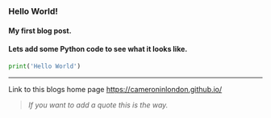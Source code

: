 ### Hello World!

#### My first blog post.

#### Lets add some Python code to see what it looks like.

```python
print('Hello World')
```

---

Link to this blogs home page https://cameroninlondon.github.io/

> *If you want to add a quote this is the way.*
